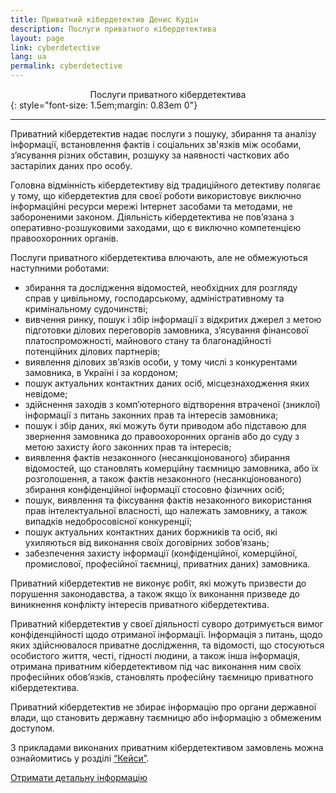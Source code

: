 ```yaml
---
title: Приватний кібердетектив Денис Кудін
description: Послуги приватного кібердетектива
layout: page
link: cyberdetective
lang: ua
permalink: cyberdetective
---
```


<center>Послуги приватного кібердетектива</center>
{: style="font-size: 1.5em;margin: 0.83em 0"}
<hr />

Приватний кібердетектив надає послуги з пошуку, збирання та аналізу інформації, встановлення фактів і соціальних зв'язків між особами, з’ясування різних обставин, розшуку за наявності часткових або застарілих даних про особу. 

Головна відмінність кібердетективу від традиційного детективу полягає у тому, що кібердетектив для своєї роботи використовує виключно інформаційні ресурси мережі Інтернет засобами та методами, не забороненими законом. Діяльність кібердетектива не пов’язана з оперативно-розшуковими заходами, що є виключно компетенцією правоохоронних органів.

Послуги приватного кібердетектива влючають, але не обмежуються наступними роботами:

* збирання та дослідження відомостей, необхідних для розгляду справ у цивільному, господарському, адміністративному та кримінальному судочинстві;
* вивчення ринку, пошук і збір інформації з відкритих джерел з метою підготовки ділових переговорів замовника, з’ясування фінансової платоспроможності, майнового стану та благонадійності потенційних ділових партнерів;
* виявлення ділових зв’язків особи, у тому числі з конкурентами замовника, в Україні і за кордоном;
* пошук актуальних контактних даних осіб, місцезнаходження яких невідоме;
* здійснення заходів з комп’ютерного відтворення втраченої (зниклої) інформації з питань законних прав та інтересів замовника;
* пошук і збір даних, які можуть бути приводом або підставою для звернення замовника до правоохоронних органів або до суду з метою захисту його законних прав та інтересів;
* виявлення фактів незаконного (несанкціонованого) збирання відомостей, що становлять комерційну таємницю замовника, або їх розголошення, а також фактів незаконного (несанкціонованого) збирання конфіденційної інформації стосовно фізичних осіб;
* пошук, виявлення та фіксування фактів незаконного використання прав інтелектуальної власності, що належать замовнику, а також випадків недобросовісної конкуренції;
* пошук актуальних контактних даних боржників та осіб, які ухиляються від виконання своїх договірних зобов’язань;
* забезпечення захисту інформації (конфіденційної, комерційної, промислової, професійної таємниці, приватних даних) замовника.

Приватний кібердетектив не виконує робіт, які можуть призвести до порушення законодавства, а також якщо їх виконання призведе до виникнення конфлікту інтересів приватного кібердетектива.

Приватний кібердетектив у своєї діяльності суворо дотримується вимог конфіденційності щодо отриманої інформації. Інформація з питань, щодо яких здійснювалося приватне дослідження, та відомості, що стосуються особистого життя, честі, гідності людини, а також інша інформація, отримана приватним кібердетективом під час виконання ним своїх професійних обов’язків, становлять професійну таємницю приватного кібердетектива.

Приватний кібердетектив не збирає інформацію про органи державної влади, що становить державну таємницю або інформацію з обмеженим доступом.

З прикладами виконаних приватним кібердетективом замовлень можна ознайомитись у розділі [“Кейси”](/cases).

[Отримати детальну інформацію](/contacts)
